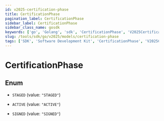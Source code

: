 ```yaml
---
id: v2025-certification-phase
title: CertificationPhase
pagination_label: CertificationPhase
sidebar_label: CertificationPhase
sidebar_class_name: gosdk
keywords: ['go', 'Golang', 'sdk', 'CertificationPhase', 'V2025CertificationPhase'] 
slug: /tools/sdk/go/v2025/models/certification-phase
tags: ['SDK', 'Software Development Kit', 'CertificationPhase', 'V2025CertificationPhase']
---
```


# CertificationPhase

## Enum


* `STAGED` (value: `"STAGED"`)

* `ACTIVE` (value: `"ACTIVE"`)

* `SIGNED` (value: `"SIGNED"`)


